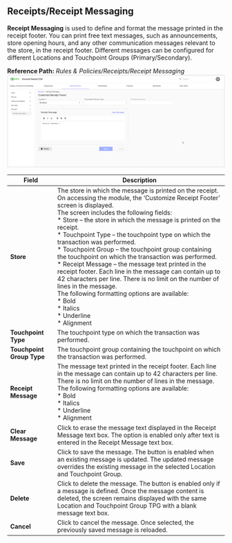 ## Receipts/Receipt Messaging

**Receipt Messaging** is used to define and format the message printed in the receipt footer. You can print free text messages, such as announcements, store opening hours, and any other communication messages relevant to the store, in the receipt footer. Different messages can be configured for different Locations and Touchpoint Groups (Primary/Secondary).

**Reference Path:** *Rules & Policies/Receipts/Receipt Messaging*
![Receipt Messaging Screen](/Images/receiptmessagingscreen.png)

|**Field**|**Description**|
|---------|----------|
|**Store**|The store in which the message is printed on the receipt.<br>On accessing the module, the ‘Customize Receipt Footer’ screen is displayed.<br>The screen includes the following fields:<br>* Store – the store in which the message is printed on the receipt.<br> * Touchpoint Type – the touchpoint type on which the transaction was performed.<br>* Touchpoint Group – the touchpoint group containing the touchpoint on which the transaction was performed.<br>* Receipt Message – the message text printed in the receipt footer. Each line in the message can contain up to 42 characters per line. There is no limit on the number of lines in the message.<br> The following formatting options are available:<br>* Bold<br>* Italics <br>* Underline<br>* Alignment|
|**Touchpoint Type**|The touchpoint type on which the transaction was performed.
|**Touchpoint Group Type**|The touchpoint group containing the touchpoint on which the transaction was performed.|
|**Receipt Message**|The message text printed in the receipt footer. Each line in the message can contain up to 42 characters per line. There is no limit on the number of lines in the message.<br>The following formatting options are available:<br>* Bold<br>* Italics<br>* Underline<br>* Alignment|
|**Clear Message**|Click to erase the message text displayed in the Receipt Message text box. The option is enabled only after text is entered in the Receipt Message text box.|
|**Save**|Click to save the message. The button is enabled when an existing message is updated. The updated message overrides the existing message in the selected Location and Touchpoint Group.|
|**Delete**|Click to delete the message. The button is enabled only if a message is defined. Once the message content is deleted, the screen remains displayed with the same Location and Touchpoint Group TPG with a blank message text box.|
|**Cancel**|Click to cancel the message. Once selected, the previously saved message is reloaded.|
